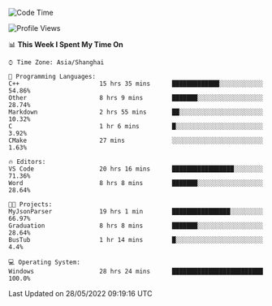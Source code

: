 <!--START_SECTION:waka-->
![Code Time](http://img.shields.io/badge/Code%20Time-69%20hrs%203%20mins-blue)

![Profile Views](http://img.shields.io/badge/Profile%20Views-5-blue)

📊 **This Week I Spent My Time On** 

```text
⌚︎ Time Zone: Asia/Shanghai

💬 Programming Languages: 
C++                      15 hrs 35 mins      █████████████░░░░░░░░░░░░   54.86% 
Other                    8 hrs 9 mins        ███████░░░░░░░░░░░░░░░░░░   28.74% 
Markdown                 2 hrs 55 mins       ██░░░░░░░░░░░░░░░░░░░░░░░   10.32% 
C                        1 hr 6 mins         █░░░░░░░░░░░░░░░░░░░░░░░░   3.92% 
CMake                    27 mins             ░░░░░░░░░░░░░░░░░░░░░░░░░   1.63%

🔥 Editors: 
VS Code                  20 hrs 16 mins      █████████████████░░░░░░░░   71.36% 
Word                     8 hrs 8 mins        ███████░░░░░░░░░░░░░░░░░░   28.64%

🐱‍💻 Projects: 
MyJsonParser             19 hrs 1 min        ████████████████░░░░░░░░░   66.97% 
Graduation               8 hrs 8 mins        ███████░░░░░░░░░░░░░░░░░░   28.64% 
BusTub                   1 hr 14 mins        █░░░░░░░░░░░░░░░░░░░░░░░░   4.4%

💻 Operating System: 
Windows                  28 hrs 24 mins      █████████████████████████   100.0%

```


 Last Updated on 28/05/2022 09:19:16 UTC
<!--END_SECTION:waka-->